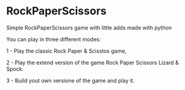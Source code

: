 RockPaperScissors
=================

Simple RockPaperScissors game with little adds made with python


You can play in three different modes:

1 - Play the classic Rock Paper & Scisstos game,

2 - Play the extend version of the game Rock Paper Scissors Lizard & Spock.

3 - Build yout own versione of the game and play it.
